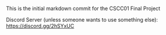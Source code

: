 This is the initial markdown commit for the CSCC01 Final Project

Discord Server (unless someone wants to use something else): https://discord.gg/2hSYxUC
